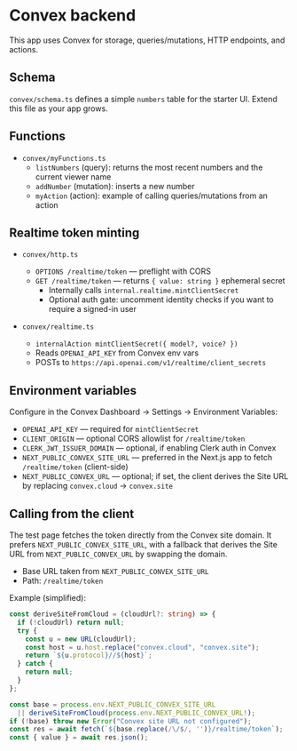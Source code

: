 # Convex backend

This app uses Convex for storage, queries/mutations, HTTP endpoints, and actions.

## Schema

`convex/schema.ts` defines a simple `numbers` table for the starter UI. Extend this file as your app grows.

## Functions

- `convex/myFunctions.ts`
  - `listNumbers` (query): returns the most recent numbers and the current viewer name
  - `addNumber` (mutation): inserts a new number
  - `myAction` (action): example of calling queries/mutations from an action

## Realtime token minting

- `convex/http.ts`
  - `OPTIONS /realtime/token` — preflight with CORS
  - `GET /realtime/token` — returns `{ value: string }` ephemeral secret
    - Internally calls `internal.realtime.mintClientSecret`
    - Optional auth gate: uncomment identity checks if you want to require a signed-in user

- `convex/realtime.ts`
  - `internalAction mintClientSecret({ model?, voice? })`
  - Reads `OPENAI_API_KEY` from Convex env vars
  - POSTs to `https://api.openai.com/v1/realtime/client_secrets`

## Environment variables

Configure in the Convex Dashboard → Settings → Environment Variables:

- `OPENAI_API_KEY` — required for `mintClientSecret`
- `CLIENT_ORIGIN` — optional CORS allowlist for `/realtime/token`
- `CLERK_JWT_ISSUER_DOMAIN` — optional, if enabling Clerk auth in Convex
- `NEXT_PUBLIC_CONVEX_SITE_URL` — preferred in the Next.js app to fetch `/realtime/token` (client-side)
- `NEXT_PUBLIC_CONVEX_URL` — optional; if set, the client derives the Site URL by replacing `convex.cloud` → `convex.site`

## Calling from the client

The test page fetches the token directly from the Convex site domain. It prefers `NEXT_PUBLIC_CONVEX_SITE_URL`, with a fallback that derives the Site URL from `NEXT_PUBLIC_CONVEX_URL` by swapping the domain.

- Base URL taken from `NEXT_PUBLIC_CONVEX_SITE_URL`
- Path: `/realtime/token`

Example (simplified):

```ts
const deriveSiteFromCloud = (cloudUrl?: string) => {
  if (!cloudUrl) return null;
  try {
    const u = new URL(cloudUrl);
    const host = u.host.replace("convex.cloud", "convex.site");
    return `${u.protocol}//${host}`;
  } catch {
    return null;
  }
};

const base = process.env.NEXT_PUBLIC_CONVEX_SITE_URL
  || deriveSiteFromCloud(process.env.NEXT_PUBLIC_CONVEX_URL!);
if (!base) throw new Error("Convex site URL not configured");
const res = await fetch(`${base.replace(/\/$/, '')}/realtime/token`);
const { value } = await res.json();
```



